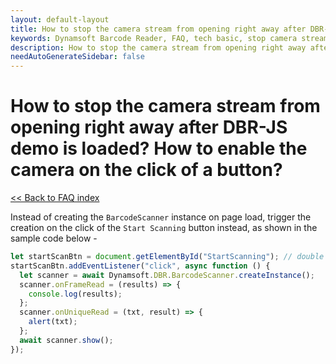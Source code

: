 ```yaml
---
layout: default-layout
title: How to stop the camera stream from opening right away after DBR-JS demo is loaded? How to enable the camera on the click of a button?
keywords: Dynamsoft Barcode Reader, FAQ, tech basic, stop camera stream, start scanning
description: How to stop the camera stream from opening right away after DBR-JS demo is loaded? How to enable the camera on the click of a button?
needAutoGenerateSidebar: false
---
```


# How to stop the camera stream from opening right away after DBR-JS demo is loaded? How to enable the camera on the click of a button?

[<< Back to FAQ index](index.md)

Instead of creating the `BarcodeScanner` instance on page load, trigger the creation on the click of the `Start Scanning` button instead, as shown in the sample code below -

```javascript
let startScanBtn = document.getElementById("StartScanning"); // double check the ID of the button
startScanBtn.addEventListener("click", async function () {
  let scanner = await Dynamsoft.DBR.BarcodeScanner.createInstance();
  scanner.onFrameRead = (results) => {
    console.log(results);
  };
  scanner.onUniqueRead = (txt, result) => {
    alert(txt);
  };
  await scanner.show();
});
```
